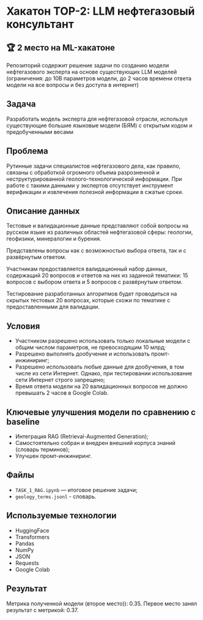 # Хакатон TOP-2: LLM нефтегазовый консультант

## 🏆 2 место на ML-хакатоне
Репозиторий содержит решение задачи по созданию модели нефтегазового эксперта на основе существующих LLM моделей (ограничения: до 10B параметров модели, до 2 часов времени ответа модели на все вопросы и без доступа в интернет)

## Задача
Разработать модель эксперта для нефтегазовой отрасли, используя существующие большие языковые модели (БЯМ) с открытым кодом и предобученными весами

## Проблема
Рутинные задачи специалистов нефтегазового дела, как правило, связаны с обработкой огромного объема разрозненной и неструктурированной геолого-технологической информации. При работе с такими данными у экспертов отсутствует инструмент верификации и извлечения полезной информации в сжатые сроки. 

## Описание данных
Тестовые и валидационные данные представляют собой вопросы на русском языке из различных областей нефтегазовой сферы: геологии, геофизики, минералогии и бурения. 

Представлены вопросы как с возможностью выбора ответа, так и с развёрнутым ответом. 

Участникам предоставляется валидационный набор данных, содержащий 20 вопросов и ответов на них из заданной тематики: 15 вопросов с выбором ответа и 5 вопросов с развёрнутым ответом.

Тестирование разработанных алгоритмов будет проводиться на скрытых тестовых 20 вопросах, которые схожи по тематике с предоставленными для валидации. 

## Условия
- Участником разрешено использовать только локальные модели с общим числом параметров, не превосходящим 10 млрд;
- Разрешено выполнять дообучение и использовать промт-инжиниринг; 
- Разрешено использовать любые данные для дообучения, в том числе из сети Интернет. Однако, при тестировании использование сети Интернет строго запрещено; 
- Время ответа модели на 20 валидационных вопросов не должно превышать 2 часов в Google Colab. 

## Ключевые улучшения модели по сравнению с baseline
- Интеграция RAG (Retrieval-Augmented Generation);
- Самостоятельно собран и внедрен внешний корпуса знаний (словарь терминов);
- Улучшен промт-инжиниринг.

## Файлы
- `TASK_1_RAG.ipynb` — итоговое решение задачи;
- `geology_terms.jsonl` - словарь.

## Используемые технологии
- HuggingFace
- Transformers
- Pandas
- NumPy 
- JSON
- Requests
- Google Colab

## Результат
Метрика полученной модели (второе место)): 0.35. Первое место занял результат с метрикой: 0.37. 
